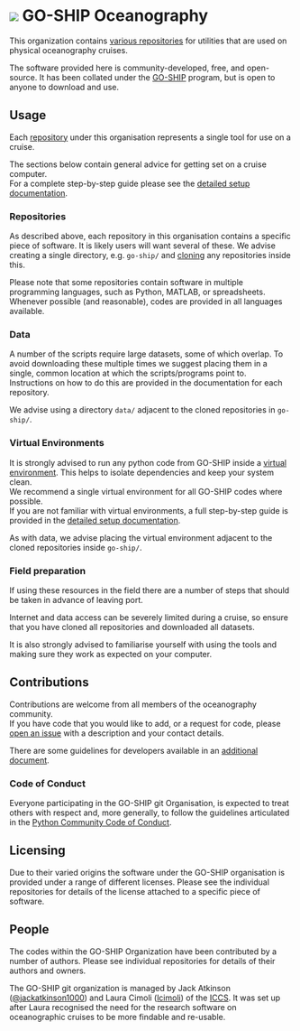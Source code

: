 # ![](https://avatars.githubusercontent.com/GO-SHIP-Oceanography?size=28) GO-SHIP Oceanography

This organization contains
[various repositories](https://github.com/orgs/GO-SHIP-Oceanography/repositories)
for utilities that are used on physical oceanography cruises.

The software provided here is community-developed, free, and open-source.
It has been collated under the [GO-SHIP](https://www.go-ship.org/) program, but is
open to anyone to download and use.


## Usage

Each [repository](https://github.com/orgs/GO-SHIP-Oceanography/repositories) under
this organisation represents a single tool for use on a cruise.

The sections below contain general advice for getting set on a cruise computer.  
For a complete step-by-step guide please see the
[detailed setup documentation](setup.md).

### Repositories

As described above, each repository in this organisation contains a specific piece
of software.
It is likely users will want several of these.
We advise creating a single directory, e.g. `go-ship/` and 
[cloning](https://docs.github.com/en/repositories/creating-and-managing-repositories/cloning-a-repository)
any repositories inside this.

Please note that some repositories contain software in multiple programming
languages, such as Python, MATLAB, or spreadsheets.
Whenever possible (and reasonable), codes are provided in all languages available.

### Data

A number of the scripts require large datasets, some of which overlap.
To avoid downloading these multiple times we suggest placing them in a single, common
location at which the scripts/programs point to.  
Instructions on how to do this are provided in the documentation for each repository.

We advise using a directory `data/` adjacent to the cloned repositories in `go-ship/`.

### Virtual Environments

It is strongly advised to run any python code from GO-SHIP inside a 
[virtual environment](https://docs.python.org/3/library/venv.html).
This helps to isolate dependencies and keep your system clean.  
We recommend a single virtual environment for all GO-SHIP codes where possible.  
If you are not familiar with virtual environments, a full step-by-step guide is provided
in the [detailed setup documentation](setup.md).

As with data, we advise placing the virtual environment adjacent to the cloned
repositories inside `go-ship/`.

### Field preparation

If using these resources in the field there are a number of steps that should be taken
in advance of leaving port.

Internet and data access can be severely limited during a cruise, so ensure that you
have cloned all repositories and downloaded all datasets.

It is also strongly advised to familiarise yourself with using the tools and making
sure they work as expected on your computer.


## Contributions

Contributions are welcome from all members of the oceanography community.  
If you have code that you would like to add, or a request for code, please
[open an issue](https://github.com/GO-SHIP-Oceanography/.github/issues) with a
description and your contact details.

There are some guidelines for developers available in an
[additional document](contributing.md).

### Code of Conduct

Everyone participating in the GO-SHIP git Organisation, is expected to treat others
with respect and, more generally, to follow the guidelines articulated in the
[Python Community Code of Conduct](https://www.python.org/psf/conduct/).


## Licensing

Due to their varied origins the software under the GO-SHIP organisation is provided
under a range of different licenses.
Please see the individual repositories for details of the license attached to a specific
piece of software.


## People

The codes within the GO-SHIP Organization have been contributed by a number of authors.
Please see individual repositories for details of their authors and owners.

The GO-SHIP git organization is managed by 
Jack Atkinson ([@jackatkinson1000](https://github.com/jatkinson1000)) and
Laura Cimoli ([lcimoli](https://github.com/lcimoli)) of the
[ICCS](https://github.com/Cambridge-ICCS).
It was set up after Laura recognised the need for the research software on oceanographic
cruises to be more findable and re-usable.
